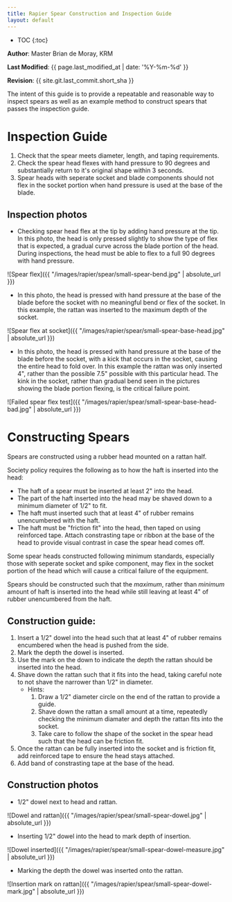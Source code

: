 ```yaml
---
title: Rapier Spear Construction and Inspection Guide
layout: default
---
```


* TOC
{:toc}

**Author**: Master Brian de Moray, KRM

**Last Modified**: {{ page.last_modified_at | date: '%Y-%m-%d' }}

**Revision**: {{ site.git.last_commit.short_sha }}

The intent of this guide is to provide a repeatable and reasonable way to inspect spears as well as an example method to construct spears that passes the inspection guide.

# Inspection Guide

1. Check that the spear meets diameter, length, and taping requirements.
2. Check the spear head flexes with hand pressure to 90 degrees and substantially return to it's original shape within 3 seconds.
3. Spear heads with seperate socket and blade components should not flex in the socket portion when hand pressure is used at the base of the blade.

## Inspection photos

* Checking spear head flex at the tip by adding hand pressure at the tip.  In this photo, the head is only pressed slightly to show the type of flex that is expected, a gradual curve across the blade portion of the head.  During inspections, the head must be able to flex to a full 90 degrees with hand pressure.

![Spear flex]({{ "/images/rapier/spear/small-spear-bend.jpg" | absolute_url }})

* In this photo, the head is pressed with hand pressure at the base of the blade before the socket with no meaningful bend or flex of the socket.  In this example, the rattan was inserted to the maximum depth of the socket.

![Spear flex at socket]({{ "/images/rapier/spear/small-spear-base-head.jpg" | absolute_url }})

* In this photo, the head is pressed with hand pressure at the base of the blade before the socket, with a kick that occurs in the socket, causing the entire head to fold over.  In this example the rattan was only inserted 4", rather than the possible 7.5" possible with this particular head.  The kink in the socket, rather than gradual bend seen in the pictures showing the blade portion flexing, is the critical failure point.

![Failed spear flex test]({{ "/images/rapier/spear/small-spear-base-head-bad.jpg" | absolute_url }})

# Constructing Spears

Spears are constructed using a rubber head mounted on a rattan half.  

Society policy requires the following as to how the haft is inserted into the head:
* The haft of a spear must be inserted at least 2" into the head.
* The part of the haft inserted into the head may be shaved down to a minimum diameter of 1/2" to fit.
* The haft must inserted such that at least 4" of rubber remains unencumbered with the haft.
* The haft must be "friction fit" into the head, then taped on using reinforced tape.  Attach constrasting tape or ribbon at the base of the head to provide visual contrast in case the spear head comes off.

Some spear heads constructed following minimum standards, especially those with
seperate socket and spike component, may flex in the socket portion of the head
which will cause a critical failure of the equipment.

Spears should be constructed such that the *maximum*, rather than *minimum*
amount of haft is inserted into the head while still leaving at least 4" of
rubber unencumbered from the haft.

## Construction guide:
1. Insert a 1/2" dowel into the head such that at least 4" of rubber remains encumbered when the head is pushed from the side.
2. Mark the depth the dowel is inserted.
3. Use the mark on the down to indicate the depth the rattan should be inserted into the head.
4. Shave down the rattan such that it fits into the head, taking careful note to not shave the narrower than 1/2" in diameter.
    * Hints:
        1. Draw a 1/2" diameter circle on the end of the rattan to provide a guide.
        2. Shave down the rattan a small amount at a time, repeatedly checking the minimum diamater  and depth the rattan fits into the socket.  
        3. Take care to follow the shape of the socket in the spear head such that the head can be friction fit.
5. Once the rattan can be fully inserted into the socket and is friction fit, add reinforced tape to ensure the head stays attached.
6. Add band of constrasting tape at the base of the head.

## Construction photos
* 1/2" dowel next to head and rattan.

![Dowel and rattan]({{ "/images/rapier/spear/small-spear-dowel.jpg" | absolute_url }})

* Inserting 1/2" dowel into the head to mark depth of insertion.

![Dowel inserted]({{ "/images/rapier/spear/small-spear-dowel-measure.jpg" | absolute_url }})

* Marking the depth the dowel was inserted onto the rattan.

![Insertion mark on rattan]({{ "/images/rapier/spear/small-spear-dowel-mark.jpg" | absolute_url }})

